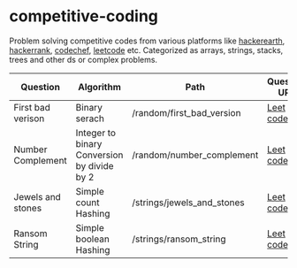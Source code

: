 # competitive-coding

Problem solving competitive codes from various platforms like [hackerearth](https://www.hackerearth.com/challenges/), [hackerrank](https://www.hackerrank.com/), [codechef](https://www.codechef.com/), [leetcode](https://leetcode.com/) etc. Categorized as arrays, strings, stacks, trees and other ds or complex problems.

Question | Algorithm | Path | Question URL 
--- | --- | --- | --- 
First bad verison | Binary serach | /random/first_bad_version | [Leet code](https://leetcode.com/explore/challenge/card/may-leetcoding-challenge/534/week-1-may-1st-may-7th/3316/)
Number Complement | Integer to binary Conversion by divide by 2 | /random/number_complement | [Leet code](https://leetcode.com/explore/challenge/card/may-leetcoding-challenge/534/week-1-may-1st-may-7th/3319/)
Jewels and stones | Simple count Hashing | /strings/jewels_and_stones | [Leet code](https://leetcode.com/explore/challenge/card/may-leetcoding-challenge/534/week-1-may-1st-may-7th/3317/)
Ransom String | Simple boolean Hashing | /strings/ransom_string | [Leet code](https://leetcode.com/explore/challenge/card/may-leetcoding-challenge/534/week-1-may-1st-may-7th/3318/)

